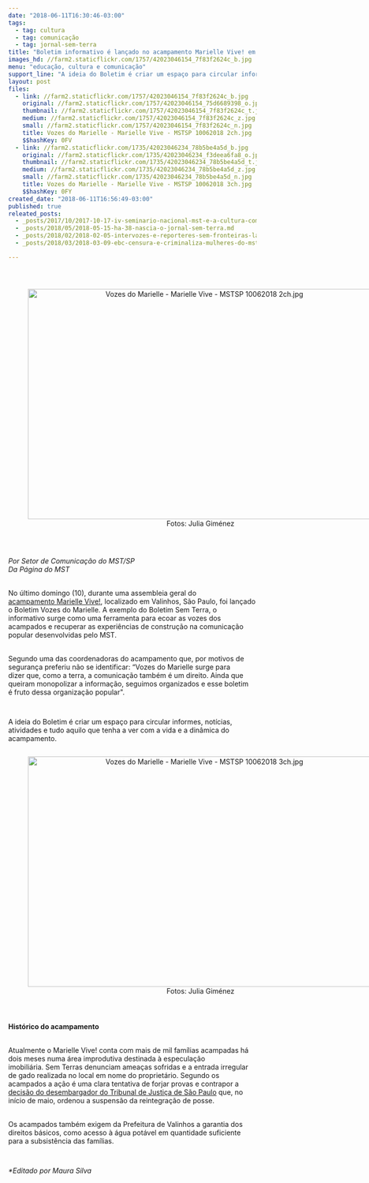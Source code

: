 ```yaml
---
date: "2018-06-11T16:30:46-03:00"
tags:
  - tag: cultura
  - tag: comunicação
  - tag: jornal-sem-terra
title: "Boletim informativo é lançado no acampamento Marielle Vive! em São Paulo "
images_hd: //farm2.staticflickr.com/1757/42023046154_7f83f2624c_b.jpg
menu: "educação, cultura e comunicação"
support_line: "A ideia do Boletim é criar um espaço para circular informes, notícias, atividades e tudo aquilo que tenha a ver com a vida e a dinâmica do acampamento"
layout: post
files:
  - link: //farm2.staticflickr.com/1757/42023046154_7f83f2624c_b.jpg
    original: //farm2.staticflickr.com/1757/42023046154_75d6689398_o.jpg
    thumbnail: //farm2.staticflickr.com/1757/42023046154_7f83f2624c_t.jpg
    medium: //farm2.staticflickr.com/1757/42023046154_7f83f2624c_z.jpg
    small: //farm2.staticflickr.com/1757/42023046154_7f83f2624c_n.jpg
    title: Vozes do Marielle - Marielle Vive - MSTSP 10062018 2ch.jpg
    $$hashKey: 0FV
  - link: //farm2.staticflickr.com/1735/42023046234_78b5be4a5d_b.jpg
    original: //farm2.staticflickr.com/1735/42023046234_f3deea6fa8_o.jpg
    thumbnail: //farm2.staticflickr.com/1735/42023046234_78b5be4a5d_t.jpg
    medium: //farm2.staticflickr.com/1735/42023046234_78b5be4a5d_z.jpg
    small: //farm2.staticflickr.com/1735/42023046234_78b5be4a5d_n.jpg
    title: Vozes do Marielle - Marielle Vive - MSTSP 10062018 3ch.jpg
    $$hashKey: 0FY
created_date: "2018-06-11T16:56:49-03:00"
published: true
releated_posts:
  - _posts/2017/10/2017-10-17-iv-seminario-nacional-mst-e-a-cultura-comeca-nessa-quarta-feira-18.md
  - _posts/2018/05/2018-05-15-ha-38-nascia-o-jornal-sem-terra.md
  - _posts/2018/02/2018-02-05-intervozes-e-reporteres-sem-fronteiras-lancam-pesquisa-sobre-proprietarios-de-midia-no-brasil.md
  - _posts/2018/03/2018-03-09-ebc-censura-e-criminaliza-mulheres-do-mst.md

---
```

<p dir="ltr" style="color: rgb(34, 34, 34); font-family: arial, sans-serif; font-size: 12.8px;">&nbsp;</p>

<div style="text-align:center">
<figure class="image" style="display:inline-block"><img alt="Vozes do Marielle - Marielle Vive - MSTSP 10062018 2ch.jpg" height="467" src="//farm2.staticflickr.com/1757/42023046154_7f83f2624c_b.jpg" width="700" />
<figcaption>Fotos: Julia Gim&eacute;nez</figcaption>
</figure>
</div>

<p dir="ltr">&nbsp;</p>

<p dir="ltr"><em>Por Setor de Comunica&ccedil;&atilde;o do MST/SP<br />
Da P&aacute;gina do MST </em></p>

<p dir="ltr"><br />
No &uacute;ltimo domingo (10), durante uma assembleia geral do <a href="http://www.mst.org.br/2018/05/10/acampamento-marielle-vive-resiste-ha-quase-um-mes-em-valinhos-sp.html">acampamento&nbsp;</a><a href="http://www.mst.org.br/2018/05/10/acampamento-marielle-vive-resiste-ha-quase-um-mes-em-valinhos-sp.html">Marielle Vive!</a>,&nbsp;localizado em Valinhos, S&atilde;o Paulo,&nbsp;foi lan&ccedil;ado o Boletim Vozes do Marielle.&nbsp;A&nbsp;exemplo do Boletim Sem Terra, o informativo&nbsp;surge&nbsp;como uma ferramenta para ecoar as vozes dos acampados e&nbsp;recuperar as experi&ecirc;ncias de constru&ccedil;&atilde;o na comunica&ccedil;&atilde;o popular desenvolvidas pelo MST.</p>

<p dir="ltr"><br />
Segundo uma das coordenadoras do acampamento que, por motivos de seguran&ccedil;a preferiu n&atilde;o se identificar: &ldquo;Vozes do Marielle surge&nbsp;para dizer&nbsp;que, como a terra, a comunica&ccedil;&atilde;o tamb&eacute;m &eacute; um direito. Ainda que queiram monopolizar a informa&ccedil;&atilde;o, seguimos organizados e esse boletim &eacute;&nbsp;fruto dessa&nbsp;organiza&ccedil;&atilde;o popular&quot;.</p>

<p dir="ltr" style="color: rgb(34, 34, 34); font-family: arial, sans-serif; font-size: 12.8px;">&nbsp;</p>

<p dir="ltr">A ideia do Boletim &eacute; criar um espa&ccedil;o para circular informes, not&iacute;cias, atividades e tudo aquilo que tenha a ver com a vida e a din&acirc;mica do acampamento.&nbsp;</p>

<div style="text-align:center">
<figure class="image" style="display:inline-block"><img alt="Vozes do Marielle - Marielle Vive - MSTSP 10062018 3ch.jpg" height="467" src="//farm2.staticflickr.com/1735/42023046234_78b5be4a5d_b.jpg" width="700" />
<figcaption>Fotos: Julia Gim&eacute;nez</figcaption>
</figure>
</div>

<p dir="ltr" style="color: rgb(34, 34, 34); font-family: arial, sans-serif; font-size: 12.8px;">&nbsp;</p>

<p dir="ltr"><strong>Hist&oacute;rico do acampamento</strong></p>

<p dir="ltr"><br />
Atualmente o Marielle Vive! conta com mais de mil fam&iacute;lias acampadas h&aacute; dois meses numa &aacute;rea improdutiva destinada &agrave; especula&ccedil;&atilde;o imobili&aacute;ria.&nbsp;Sem Terras denunciam amea&ccedil;as sofridas e a entrada irregular de gado realizada no local em nome do propriet&aacute;rio. Segundo os acampados a a&ccedil;&atilde;o &eacute;&nbsp;uma clara tentativa de forjar provas e&nbsp;contrapor a <a href="http://www.mst.org.br/2018/05/05/justica-suspende-ordem-de-reintegracao-na-ocupacao-marielle-vive.html">decis&atilde;o do desembargador do Tribunal de Justi&ccedil;a de S&atilde;o Paulo</a> que, no in&iacute;cio de maio, ordenou a suspens&atilde;o da reintegra&ccedil;&atilde;o de posse.</p>

<p dir="ltr"><br />
Os acampados&nbsp;tamb&eacute;m exigem da Prefeitura de Valinhos a garantia&nbsp;dos direitos b&aacute;sicos, como acesso &agrave; &aacute;gua pot&aacute;vel em quantidade suficiente para a subsist&ecirc;ncia&nbsp;das fam&iacute;lias.&nbsp;</p>

<p dir="ltr" style="color: rgb(34, 34, 34); font-family: arial, sans-serif; font-size: 12.8px;">&nbsp;</p>

<p dir="ltr"><em>*Editado por Maura Silva&nbsp;</em></p>
